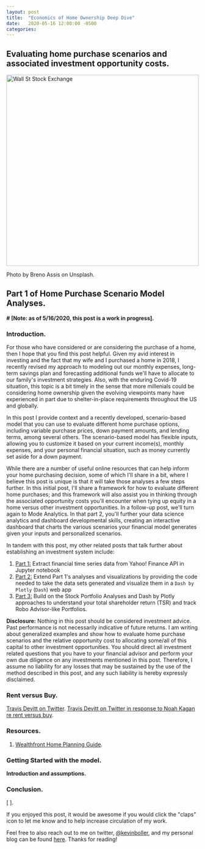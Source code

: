 ```yaml
---
layout: post
title:  "Economics of Home Ownership Deep Dive"
date:   2020-05-16 12:00:00 -0500
categories: 
---
```


## Evaluating home purchase scenarios and associated investment opportunity costs.

<img src="/assets/home_purchase_post/breno-assis-r3WAWU5Fi5Q-unsplash.jpg" alt="Wall St Stock Exchange" height="500"  style="width: 100%"> 

Photo by Breno Assis on Unsplash.


## Part 1 of Home Purchase Scenario Model Analyses.

**# [Note: as of 5/16/2020, this post is a work in progress].**

### Introduction.

For those who have considered or are considering the purchase of a home, then I hope that you find this post helpful. Given my avid interest in investing and the fact that my wife and I purchased a home in 2018, I recently revised my approach to modeling out our monthly expenses, long-term savings plan and forecasting additional funds we'll have to allocate to our family's investment strategies. Also, with the enduring Covid-19 situation, this topic is a bit timely in the sense that more millenials could be considering home ownership given the evolving viewpoints many have experienced in part due to shelter-in-place requirements throughout the US and globally.

In this post I provide context and a recently developed, scenario-based model that you can use to evaluate different home purchase options, including variable purchase prices, down payment amounts, and lending terms, among several others. The scenario-based model has flexible inputs, allowing you to customize it based on your current income(s), monthly expenses, and your personal financial situation, such as money currently set aside for a down payment.

While there are a number of useful online resources that can help inform your home purchasing decision, some of which I'll share in a bit, where I believe this post is unique is that it will take those analyses a few steps further. In this initial post, I'll share a framework for how to evaluate different home purchases; and this framework will also assist you in thinking through the associated opportunity costs you'll encounter when tying up equity in a home versus other investment opportunities. In a follow-up post, we'll turn again to Mode Analytics. In that part 2, you'll further your data science analytics and dashboard developmental skills, creating an interactive dashboard that charts the various scenarios your financial model generates given your inputs and personalized scenarios.

In tandem with this post, my other related posts that talk further about establishing an investment system include:
1. <a href="https://towardsdatascience.com/python-for-finance-stock-portfolio-analyses-6da4c3e61054" target="_blank">Part 1:</a> Extract financial time series data from Yahoo! Finance API in Jupyter notebook
1. <a href="https://towardsdatascience.com/python-for-finance-dash-by-plotly-ccf84045b8be" target="_blank">Part 2:</a> Extend Part 1's analyses and visualizations by providing the code needed to take the data sets generated and visualize them in a ``Dash by Plotly`` (``Dash``) web app
1. <a href="https://towardsdatascience.com/python-for-finance-dash-by-plotly-ccf84045b8be" target="_blank">Part 3:</a> Build on the Stock Portfolio Analyses and Dash by Plotly approaches to understand your total shareholder return (TSR) and track Robo Advisor-like Portfolios.

**Disclosure:** Nothing in this post should be considered investment advice. Past performance is not necessarily indicative of future returns. I am writing about generalized examples and show how to evaluate home purchase scenarios and the relative opportunity cost to allocating some/all of this capital to other investment opportunities. You should direct all investment related questions that you have to your financial advisor and perform your own due diligence on any investments mentioned in this post.  Therefore, I assume no liability for any losses that may be sustained by the use of the method described in this post, and any such liability is hereby expressly disclaimed.

### Rent versus Buy.

<a href="https://twitter.com/travisdevitt?lang=en" target="_blank">Travis Devitt on Twitter</a>.
<a href="https://twitter.com/travisdevitt/status/1106668029369290755" target="_blank">Travis Devitt on Twitter in response to Noah Kagan re rent versus buy</a>.


### Resources.

1. <a href="https://www.wealthfront.com/home-guide" target="_blank">Wealthfront Home Planning Guide</a>.


### Getting Started with the model.
**Introduction and assumptions.**




### Conclusion.
[ ].

If you enjoyed this post, it would be awesome if you would click the "claps" icon to let me know and to help increase circulation of my work.

Feel free to also reach out to me on twitter, <a href="https://twitter.com/kevinboller" target="_blank">@kevinboller</a>, and my personal blog can be found <a href="https://kdboller.github.io/" target="_blank">here</a>.  Thanks for reading!


